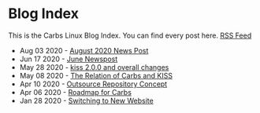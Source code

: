 Blog Index
================================================================================

This is the Carbs Linux Blog Index. You can find every post here. [RSS Feed]

[RSS Feed]: /rss.xml


* Aug 03 2020 - [August 2020 News Post](20200803.html)
* Jun 17 2020 - [June Newspost](20200617.html)
* May 28 2020 - [kiss 2.0.0 and overall changes](20200528.html)
* May 08 2020 - [The Relation of Carbs and KISS](20200508.html)
* Apr 10 2020 - [Outsource Repository Concept](20200410.html)
* Apr 06 2020 - [Roadmap for Carbs](20200406.html)
* Jan 28 2020 - [Switching to New Website](20200128.html)
